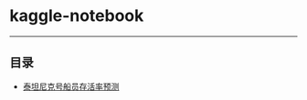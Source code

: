 # kaggle-notebook

****
## 目录
* [泰坦尼克号船员存活率预测](https://github.com/Zr3Lm9Yh/kaggle-notebook/blob/master/%E6%B3%B0%E5%9D%A6%E5%B0%BC%E5%85%8B%E5%8F%B7%E8%88%B9%E5%91%98%E5%AD%98%E6%B4%BB%E7%8E%87%E9%A2%84%E6%B5%8B/Titanic%20Data%20Science%20Solutions.ipynb "悬停显示")


